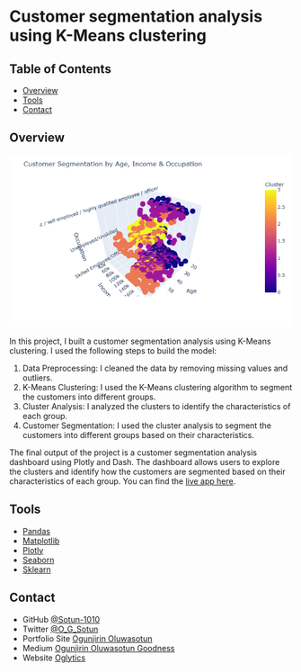 # Customer segmentation analysis using K-Means clustering
<!-- TABLE OF CONTENTS -->

## Table of Contents

- [Overview](#overview)
- [Tools](#tools)
- [Contact](#contact)

<!-- OVERVIEW -->

## Overview

![screenshot](image.png)

In this project, I built a customer segmentation analysis using K-Means clustering. I used the following steps to build the model:

1. Data Preprocessing: I cleaned the data by removing missing values and outliers.
2. K-Means Clustering: I used the K-Means clustering algorithm to segment the customers into different groups.
3. Cluster Analysis: I analyzed the clusters to identify the characteristics of each group.
4. Customer Segmentation: I used the cluster analysis to segment the customers into different groups based on their characteristics.

The final output of the project is a customer segmentation analysis dashboard using Plotly and Dash. The dashboard allows users to explore the clusters and identify how the customers are segmented based on their characteristics of each group. You can find the [live app here](https://dash-app-for-customer-segmentation.onrender.com).

## Tools

- [Pandas](https://pandas.pydata.org)
- [Matplotlib](https://matplotlib.org)
- [Plotly](https://plotly.com/)
- [Seaborn](https://seaborn.pydata.org)
- [Sklearn](https://scikit-learn.org/stable/user_guide.html)

## Contact

- GitHub [@Sotun-1010](https://github.com/Sotun-1010)
- Twitter [@O_G_Sotun](https://twitter.com/O_G_Sotun?t=kRiO1YNhYKn8NJJnxTZ42A&s=03)
- Portfolio Site [Ogunjirin Oluwasotun](https://www.datascienceportfol.io/oluwasotunogunjirind)
- Medium [Ogunjirin Oluwasotun Goodness](https://medium.com/@oluwasotunogunjirin)
- Website [Oglytics](https://oglytics.webflow.io/)
